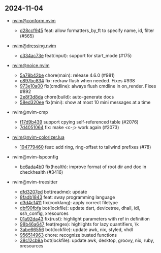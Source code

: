 ## 2024-11-04

* nvim@conform.nvim
  - [d28ccf945](https://github.com/stevearc/conform.nvim/commit/d28ccf945374edd9f1c34a82f6c22261dbd8ab98) feat: allow formatters_by_ft to specify name, id, filter (#565)

* nvim@dressing.nvim
  - [c334ac73e](https://github.com/stevearc/dressing.nvim/commit/c334ac73e031f0dc93d6d91f3658ee75b8be1d3b) feat(input): support for start_mode (#175)

* nvim@noice.nvim
  - [5a78b42be](https://github.com/folke/noice.nvim/commit/5a78b42bec5e775f2db03bf93f6d1e0f3636306c) chore(main): release 4.6.0 (#981)
  - [c897bc834](https://github.com/folke/noice.nvim/commit/c897bc834c915fe4fa6a6de67b553994d1d267cc) fix: redraw flush when needed. Fixes #938
  - [973e10a00](https://github.com/folke/noice.nvim/commit/973e10a001b50087db5f101d66b367d945607a07) fix(cmdline): always flush cmdline in on_render. Fixes #892
  - [2e8f3d8da](https://github.com/folke/noice.nvim/commit/2e8f3d8da75683121e0651139591610d3841d5ff) chore(build): auto-generate docs
  - [58ed320ee](https://github.com/folke/noice.nvim/commit/58ed320eeb86eac20fd1477c4027528a2a983c17) fix(mini): show at most 10 mini messages at a time

* nvim@nvim-cmp
  - [f17d9b439](https://github.com/hrsh7th/nvim-cmp/commit/f17d9b4394027ff4442b298398dfcaab97e40c4f) support cpying self-referenced table (#2076)
  - [7d4051064](https://github.com/hrsh7th/nvim-cmp/commit/7d4051064cdada658774756ec1bcc5aa7a866d38) fix: make <c-;> work again (#2073)

* nvim@nvim-colorizer.lua
  - [194779460](https://github.com/NvChad/nvim-colorizer.lua/commit/19477946096b7800ca215bc813c0f021ae98c46c) feat: add ring, ring-offset to tailwind prefixes (#78)

* nvim@nvim-lspconfig
  - [bc6ada4b0](https://github.com/neovim/nvim-lspconfig/commit/bc6ada4b0892b7f10852c0b8ca7209fd39a6d754) fix(health): improve format of root dir and doc in checkhealth (#3416)

* nvim@nvim-treesitter
  - [dfd3207ed](https://github.com/nvim-treesitter/nvim-treesitter/commit/dfd3207ed43a0c572c13acc02bf9d7dc270f4030) bot(readme): update
  - [8fadb1843](https://github.com/nvim-treesitter/nvim-treesitter/commit/8fadb18430df7025cad37f2b6b5138fe00eea545) feat: sway programming language
  - [d3d4c1411](https://github.com/nvim-treesitter/nvim-treesitter/commit/d3d4c1411c8363fb186ae8c689d85d7fed5191c3) fix(cooklang): apply correct filetype
  - [dbf90fbfa](https://github.com/nvim-treesitter/nvim-treesitter/commit/dbf90fbfa67b979191c696c570d75e3a20a5b909) bot(lockfile): update dart, devicetree, dhall, idl, ssh_config, xresources
  - [01a92da43](https://github.com/nvim-treesitter/nvim-treesitter/commit/01a92da4389b5346b4049c5b42256c9d84526f04) fix(rust): highlight parameters with ref in definition
  - [98b46a647](https://github.com/nvim-treesitter/nvim-treesitter/commit/98b46a647e3c4db3ecfb83a982d14695c9895f07) feat(regex): highlights for lazy quantifiers, \k
  - [3abe66556](https://github.com/nvim-treesitter/nvim-treesitter/commit/3abe66556f02c9cfeeed61d33f7e18fe86c3261a) bot(lockfile): update awk, nix, styled, vhdl
  - [956514963](https://github.com/nvim-treesitter/nvim-treesitter/commit/9565149634ec5e0fc9e740f4edb6cab26bf7fb6f) chore: recognize busted functions
  - [38c12cb9a](https://github.com/nvim-treesitter/nvim-treesitter/commit/38c12cb9ac8e1c547a8472c87df9e9d7c8b1af0d) bot(lockfile): update awk, desktop, groovy, nix, ruby, xresources